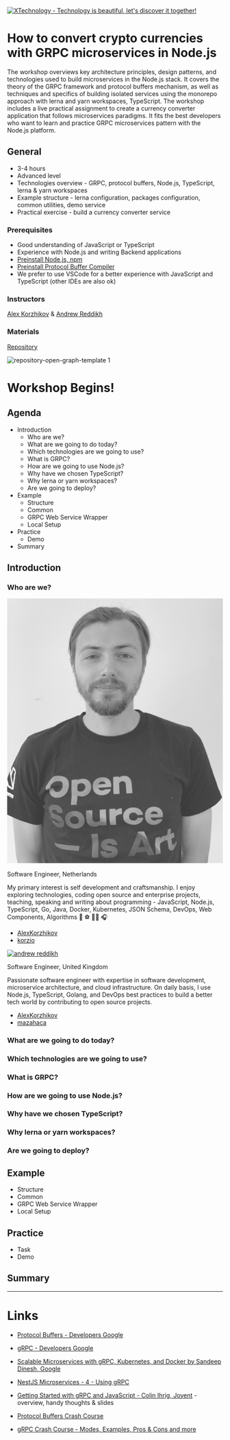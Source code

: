 [![XTechnology - Technology is beautiful, let's discover it together!](https://user-images.githubusercontent.com/1259644/139526072-c2df5b3f-86b3-40eb-a91a-e51a307269ec.png)](https://xtechnology.dev/)

# How to convert crypto currencies with GRPC microservices in Node.js

The workshop overviews key architecture principles, design patterns, and technologies used to build microservices in the Node.js stack. It covers the theory of the GRPC framework and protocol buffers mechanism, as well as techniques and specifics of building isolated services using the monorepo approach with lerna and yarn workspaces, TypeScript. The workshop includes a live practical assignment to create a currency converter application that follows microservices paradigms. It fits the best developers who want to learn and practice GRPC microservices pattern with the Node.js platform.

## General

- 3-4 hours
- Advanced level
- Technologies overview - GRPC, protocol buffers, Node.js, TypeScript, lerna & yarn workspaces
- Example structure - lerna configuration, packages configuration, common utilities, demo service
- Practical exercise - build a currency converter service

### Prerequisites

- Good understanding of JavaScript or TypeScript
- Experience with Node.js and writing Backend applications
- [Preinstall Node.js, npm](https://nodejs.org/en/download/)
- [Preinstall Protocol Buffer Compiler](https://grpc.io/docs/protoc-installation/)
- We prefer to use VSCode for a better experience with JavaScript and TypeScript (other IDEs are also ok)

### Instructors

[Alex Korzhikov](https://twitter.com/AlexKorzhikov) & [Andrew Reddikh](https://twitter.com/AndrewRedUK)

### Materials

[Repository](https://github.com/x-technology/mono-repo-nodejs-svc-sample)

![repository-open-graph-template 1](https://user-images.githubusercontent.com/1259644/115153860-493a2880-a078-11eb-85c8-201b1512ee4b.png)

# Workshop Begins!

## Agenda

- Introduction
  - Who are we?
  - What are we going to do today?
  - Which technologies are we going to use?
  - What is GRPC?
  - How are we going to use Node.js?
  - Why have we chosen TypeScript?
  - Why lerna or yarn workspaces?
  - Are we going to deploy?
- Example
  - Structure
  - Common
  - GRPC Web Service Wrapper
  - Local Setup
- Practice
  - Demo
- Summary

## Introduction

### Who are we?

![alex korzhikov](https://github.com/x-technology/PizzaScript/blob/main/assets/alex-black-white-open-source.png?raw=true)

Software Engineer, Netherlands

My primary interest is self development and craftsmanship. I enjoy exploring technologies, coding open source and enterprise projects, teaching, speaking and writing about programming - JavaScript, Node.js, TypeScript, Go, Java, Docker, Kubernetes, JSON Schema, DevOps, Web Components, Algorithms 👋 ⚽️ 🧑‍💻 🎧

- [AlexKorzhikov](https://twitter.com/AlexKorzhikov)
- [korzio](https://github.com/korzio)

[![andrew reddikh](https://andrew.red/photo.jpg)](https://andrew.red)

Software Engineer, United Kingdom

Passionate software engineer with expertise in software development, microservice architecture, and cloud infrastructure. On daily basis, I use Node.js, TypeScript, Golang, and DevOps best practices to build a better tech world by contributing to open source projects.

- [AlexKorzhikov](https://twitter.com/AndrewRedUK)
- [mazahaca](https://github.com/mazahaca)

### What are we going to do today?
### Which technologies are we going to use?
### What is GRPC?
### How are we going to use Node.js?
### Why have we chosen TypeScript?
### Why lerna or yarn workspaces?
### Are we going to deploy?

## Example

- Structure
- Common
- GRPC Web Service Wrapper
- Local Setup

## Practice

- Task
- Demo

## Summary

---

# Links

- [Protocol Buffers - Developers Google](https://developers.google.com/protocol-buffers)
- [gRPC - Developers Google](https://www.grpc.io/)

- [Scalable Microservices with gRPC, Kubernetes, and Docker by Sandeep Dinesh, Google](https://www.youtube.com/watch?v=xsIwYL-N4vI)
- [NestJS Microservices - 4 - Using gRPC](https://www.youtube.com/watch?v=OuyxRE9xLw4)
- [Getting Started with gRPC and JavaScript - Colin Ihrig, Joyent](https://www.youtube.com/watch?v=fl9AZieRUaw) - overview, handy thoughts & slides
- [Protocol Buffers Crash Course](https://youtu.be/46O73On0gyI)
- [gRPC Crash Course - Modes, Examples, Pros & Cons and more](https://www.youtube.com/watch?v=Yw4rkaTc0f8)
